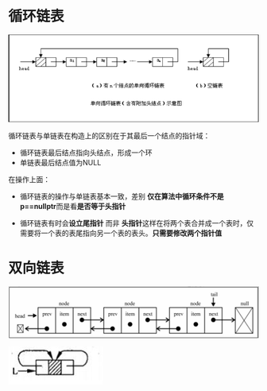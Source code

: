 # 循环链表

![Image](https://github.com/Feng-Jay/DataStruct/blob/master/Image/循环链表.png)

循环链表与单链表在构造上的区别在于其最后一个结点的指针域：

* 循环链表最后结点指向头结点，形成一个环
* 单链表最后结点值为NULL



在操作上面：

* 循环链表的操作与单链表基本一致，差别 **仅在算法中循环条件不是p==nullptr**而是看**是否等于头指针** 

* 循环链表有时会**设立尾指针** 而非 **头指针**这样在将两个表合并成一个表时，仅需要将一个表的表尾指向另一个表的表头。**只需要修改两个指针值**



# 双向链表

![Image](https://github.com/Feng-Jay/DataStruct/blob/master/Image/双向链表一般.png)



![空的双向链表](https://github.com/Feng-Jay/DataStruct/blob/master/Image/空双向链表.png)